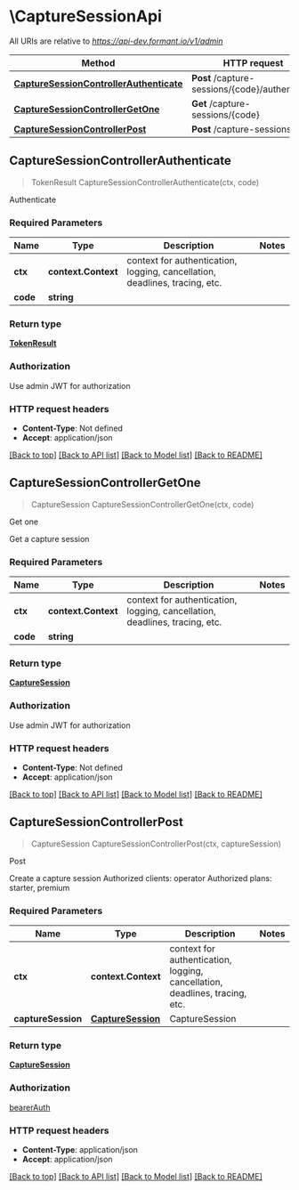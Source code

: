 # \CaptureSessionApi

All URIs are relative to *https://api-dev.formant.io/v1/admin*

Method | HTTP request | Description
------------- | ------------- | -------------
[**CaptureSessionControllerAuthenticate**](CaptureSessionApi.md#CaptureSessionControllerAuthenticate) | **Post** /capture-sessions/{code}/authenticate | Authenticate
[**CaptureSessionControllerGetOne**](CaptureSessionApi.md#CaptureSessionControllerGetOne) | **Get** /capture-sessions/{code} | Get one
[**CaptureSessionControllerPost**](CaptureSessionApi.md#CaptureSessionControllerPost) | **Post** /capture-sessions | Post



## CaptureSessionControllerAuthenticate

> TokenResult CaptureSessionControllerAuthenticate(ctx, code)

Authenticate

### Required Parameters


Name | Type | Description  | Notes
------------- | ------------- | ------------- | -------------
**ctx** | **context.Context** | context for authentication, logging, cancellation, deadlines, tracing, etc.
**code** | **string**|  | 

### Return type

[**TokenResult**](TokenResult.md)

### Authorization

Use admin JWT for authorization

### HTTP request headers

- **Content-Type**: Not defined
- **Accept**: application/json

[[Back to top]](#) [[Back to API list]](../README.md#documentation-for-api-endpoints)
[[Back to Model list]](../README.md#documentation-for-models)
[[Back to README]](../README.md)


## CaptureSessionControllerGetOne

> CaptureSession CaptureSessionControllerGetOne(ctx, code)

Get one

Get a capture session

### Required Parameters


Name | Type | Description  | Notes
------------- | ------------- | ------------- | -------------
**ctx** | **context.Context** | context for authentication, logging, cancellation, deadlines, tracing, etc.
**code** | **string**|  | 

### Return type

[**CaptureSession**](CaptureSession.md)

### Authorization

Use admin JWT for authorization

### HTTP request headers

- **Content-Type**: Not defined
- **Accept**: application/json

[[Back to top]](#) [[Back to API list]](../README.md#documentation-for-api-endpoints)
[[Back to Model list]](../README.md#documentation-for-models)
[[Back to README]](../README.md)


## CaptureSessionControllerPost

> CaptureSession CaptureSessionControllerPost(ctx, captureSession)

Post

Create a capture session Authorized clients: operator Authorized plans: starter, premium

### Required Parameters


Name | Type | Description  | Notes
------------- | ------------- | ------------- | -------------
**ctx** | **context.Context** | context for authentication, logging, cancellation, deadlines, tracing, etc.
**captureSession** | [**CaptureSession**](CaptureSession.md)| CaptureSession | 

### Return type

[**CaptureSession**](CaptureSession.md)

### Authorization

[bearerAuth](../README.md#bearerAuth)

### HTTP request headers

- **Content-Type**: application/json
- **Accept**: application/json

[[Back to top]](#) [[Back to API list]](../README.md#documentation-for-api-endpoints)
[[Back to Model list]](../README.md#documentation-for-models)
[[Back to README]](../README.md)

